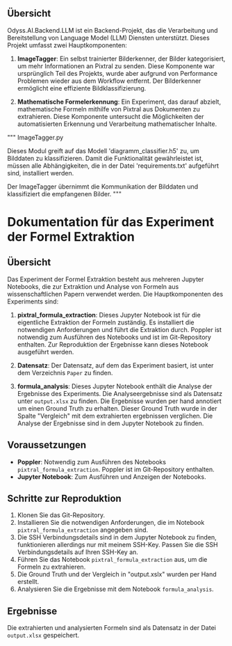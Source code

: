 ## Übersicht

Odyss.AI.Backend.LLM ist ein Backend-Projekt, das die Verarbeitung und Bereitstellung von Language Model (LLM) Diensten unterstützt. Dieses Projekt umfasst zwei Hauptkomponenten:

1. **ImageTagger**: Ein selbst trainierter Bilderkenner, der Bilder kategorisiert, um mehr Informationen an Pixtral zu senden. Diese Komponente war ursprünglich Teil des Projekts, wurde aber aufgrund von Performance Problemen wieder aus dem Workflow entfernt. Der Bilderkenner ermöglicht eine effiziente Bildklassifizierung.

2. **Mathematische Formelerkennung**: Ein Experiment, das darauf abzielt, mathematische Formeln mithilfe von Pixtral aus Dokumenten zu extrahieren. Diese Komponente untersucht die Möglichkeiten der automatisierten Erkennung und Verarbeitung mathematischer Inhalte.

"""
ImageTagger.py

Dieses Modul greift auf das Modell 'diagramm_classifier.h5' zu, um Bilddaten zu klassifizieren. Damit die Funktionalität gewährleistet ist, müssen alle Abhängigkeiten, die in der Datei 'requirements.txt' aufgeführt sind, installiert werden.

Der ImageTagger übernimmt die Kommunikation der Bilddaten und klassifiziert die empfangenen Bilder.
"""

# Dokumentation für das Experiment der Formel Extraktion

## Übersicht
Das Experiment der Formel Extraktion besteht aus mehreren Jupyter Notebooks, die zur Extraktion und Analyse von Formeln aus wissenschaftlichen Papern verwendet werden. Die Hauptkomponenten des Experiments sind:

1. **pixtral_formula_extraction**: Dieses Jupyter Notebook ist für die eigentliche Extraktion der Formeln zuständig. Es installiert die notwendigen Anforderungen und führt die Extraktion durch. Poppler ist notwendig zum Ausführen des Notebooks und ist im Git-Repository enthalten. Zur Reproduktion der Ergebnisse kann dieses Notebook ausgeführt werden.

2. **Datensatz**: Der Datensatz, auf dem das Experiment basiert, ist unter dem Verzeichnis `Paper` zu finden.

3. **formula_analysis**: Dieses Jupyter Notebook enthält die Analyse der Ergebnisse des Experiments. Die Analyseergebnisse sind als Datensatz unter `output.xlsx` zu finden. Die Ergebnisse wurden per hand annotiert um einen Ground Truth zu erhalten. Dieser Ground Truth wurde in der Spalte "Vergleich" mit dem extrahierten ergebnissen verglichen. Die Analyse der Ergebnisse sind in dem Jupyter Notebook zu finden.

## Voraussetzungen
- **Poppler**: Notwendig zum Ausführen des Notebooks `pixtral_formula_extraction`. Poppler ist im Git-Repository enthalten.
- **Jupyter Notebook**: Zum Ausführen und Anzeigen der Notebooks.

## Schritte zur Reproduktion
1. Klonen Sie das Git-Repository.
2. Installieren Sie die notwendigen Anforderungen, die im Notebook `pixtral_formula_extraction` angegeben sind.
3. Die SSH Verbindungsdetails sind in dem Jupyter Notebook zu finden, funktionieren allerdings nur mit meinem SSH-Key. Passen Sie die SSH Verbindungsdetails auf Ihren SSH-Key an. 
4. Führen Sie das Notebook `pixtral_formula_extraction` aus, um die Formeln zu extrahieren.
5. Die Ground Truth und der Vergleich in "output.xslx" wurden per Hand erstellt.
6. Analysieren Sie die Ergebnisse mit dem Notebook `formula_analysis`.

## Ergebnisse
Die extrahierten und analysierten Formeln sind als Datensatz in der Datei `output.xlsx` gespeichert.
